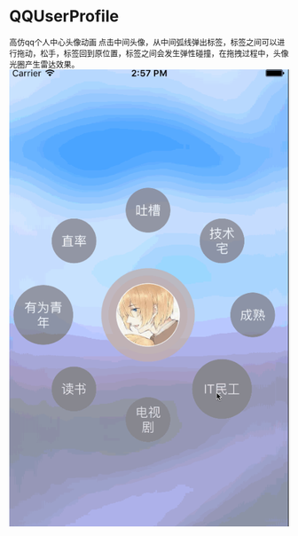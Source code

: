 # QQUserProfile
高仿qq个人中心头像动画
点击中间头像，从中间弧线弹出标签，标签之间可以进行拖动，松手，标签回到原位置，标签之间会发生弹性碰撞，在拖拽过程中，头像光圈产生雷达效果。
![image](https://github.com/jiang6777/QQUserProfile/blob/master/QQUserProfile/Views/Images/1.gif)   
